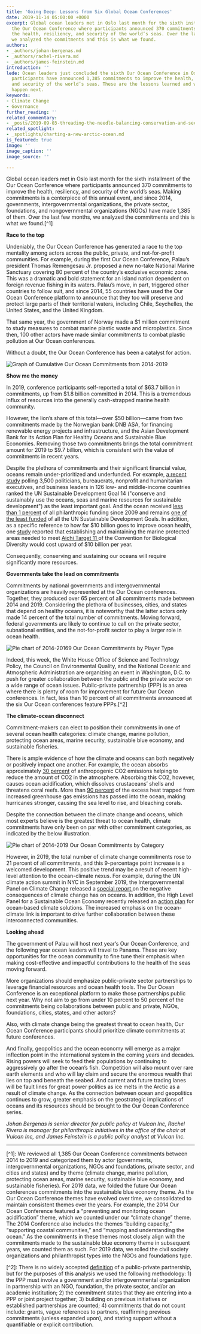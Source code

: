 ```yaml
---
title: 'Going Deep: Lessons from Six Global Ocean Conferences'
date: 2019-11-14 05:00:00 +0000
excerpt: Global ocean leaders met in Oslo last month for the sixth installment of
  the Our Ocean Conference where participants announced 370 commitments to improve
  the health, resiliency, and security of the world’s seas. Over the last few months,
  we analyzed the commitments and this is what we found.
authors:
- _authors/johan-bergenas.md
- _authors/rachel-rivera.md
- _authors/james-feinstein.md
introduction: ''
lede: Ocean leaders just concluded the sixth Our Ocean Conference in Oslo. Since 2014,
  participants have announced 1,385 commitments to improve the health, resiliency,
  and security of the world’s seas. These are the lessons learned and what needs to
  happen next.
keywords:
- Climate Change
- Governance
further_reading: ''
related_commentary:
- _posts/2019-09-03-threading-the-needle-balancing-conservation-and-security-in-the-high-seas-treaty.md
related_spotlight:
- _spotlights/charting-a-new-arctic-ocean.md
is_featured: true
image: ''
image_caption: ''
image_source: ''

---
```

Global ocean leaders met in Oslo last month for the sixth installment of the Our Ocean Conference where participants announced 370 commitments to improve the health, resiliency, and security of the world’s seas. Making commitments is a centerpiece of this annual event, and since 2014, governments, intergovernmental organizations, the private sector, foundations, and nongovernmental organizations (NGOs) have made 1,385 of them. Over the last few months, we analyzed the commitments and this is what we found.\[^1\]

**Race to the top**

Undeniably, the Our Ocean Conference has generated a race to the top mentality among actors across the public, private, and not-for-profit communities. For example, during the first Our Ocean Conference, Palau’s president Thomas Remengesau Jr. proposed a new no-take National Marine Sanctuary covering 80 percent of the country’s exclusive economic zone. This was a dramatic and bold statement for an island nation dependent on foreign revenue fishing in its waters. Palau’s move, in part, triggered other countries to follow suit, and since 2014, 55 countries have used the Our Ocean Conference platform to announce that they too will preserve and protect large parts of their territorial waters, including Chile, Seychelles, the United States, and the United Kingdom.

That same year, the government of Norway made a $1 million commitment to study measures to combat marine plastic waste and microplastics. Since then, 100 other actors have made similar commitments to combat plastic pollution at Our Ocean conferences.

Without a doubt, the Our Ocean Conference has been a catalyst for action.

![Graph of Cumulative Our Ocean Commitments from 2014-2019](https://res.cloudinary.com/csisideaslab/image/upload/v1573741962/ocean/Graph1_maixjw.png "Cumulative Our Ocean Commitments")

**Show me the money**

In 2019, conference participants self-reported a total of $63.7 billion in commitments, up from $1.8 billion committed in 2014. This is a tremendous influx of resources into the generally cash-strapped marine health community.

However, the lion’s share of this total—over $50 billion—came from two commitments made by the Norwegian bank DNB ASA, for financing renewable energy projects and infrastructure, and the Asian Development Bank for its Action Plan for Healthy Oceans and Sustainable Blue Economies. Removing those two commitments brings the total commitment amount for 2019 to $9.7 billion, which is consistent with the value of commitments in recent years.

Despite the plethora of commitments and their significant financial value, oceans remain under-prioritized and underfunded. For example, [a recent study](https://www.npr.org/sections/goatsandsoda/2018/05/31/614493772/the-u-n-goal-that-doesnt-get-a-lot-of-respect) polling 3,500 politicians, bureaucrats, nonprofit and humanitarian executives, and business leaders in 126 low- and middle-income countries ranked the UN Sustainable Development Goal 14 ("conserve and sustainably use the oceans, seas and marine resources for sustainable development") as the least important goal. And the ocean received [less than 1 percent](https://givingcompass.org/article/funding-the-ocean-philanthropy/) of all philanthropic funding since 2009 and remains [one of the least funded](https://www.aiddata.org/sdg) of all the UN Sustainable Development Goals. In addition, as a specific reference to how far $10 billion goes to improve ocean health, one [study](https://www.cbd.int/doc/meetings/fin/hlpgar-sp-01/official/hlpgar-sp-01-01-report-en.pdf) reported that establishing and maintaining the marine protected areas needed to meet [Aichi Target 11 ](https://www.cbd.int/sp/targets/rationale/target-11/)of the Convention for Biological Diversity would cost upward of $10 billion per year.

Consequently, conserving and sustaining our oceans will require significantly more resources.

**Governments take the lead on commitments**

Commitments by national governments and intergovernmental organizations are heavily represented at the Our Ocean conferences. Together, they produced over 65 percent of all commitments made between 2014 and 2019. Considering the plethora of businesses, cities, and states that depend on healthy oceans, it is noteworthy that the latter actors only made 14 percent of the total number of commitments. Moving forward, federal governments are likely to continue to call on the private sector, subnational entities, and the not-for-profit sector to play a larger role in ocean health.

![Pie chart of 2014-20169 Our Ocean Commitments by Player Type](https://res.cloudinary.com/csisideaslab/image/upload/v1573742009/ocean/Graph2_zytwcz.png "Our Ocean Commitments")

Indeed, this week, the White House Office of Science and Technology Policy, the Council on Environmental Quality, and the National Oceanic and Atmospheric Administration are organizing an event in Washington, D.C. to push for greater collaboration between the public and the private sector on a wide range of ocean issues. Public-private partnership (PPP) is an area where there is plenty of room for improvement for future Our Ocean conferences. In fact, less than 10 percent of all commitments announced at the six Our Ocean conferences feature PPPs.\[^2\]

**The climate-ocean disconnect**

Commitment-makers can elect to position their commitments in one of several ocean health categories: climate change, marine pollution, protecting ocean areas, marine security, sustainable blue economy, and sustainable fisheries.

There is ample evidence of how the climate and oceans can both negatively or positively impact one another. For example, the ocean absorbs approximately [30 percent](https://science.sciencemag.org/content/363/6432/1193) of anthropogenic CO2 emissions helping to reduce the amount of CO2 in the atmosphere. Absorbing this CO2, however, causes ocean acidification, which dissolves crustaceans’ shells and threatens coral reefs. More than [90 percent](https://www.nytimes.com/interactive/2016/09/12/science/earth/ocean-warming-climate-change.html) of the excess heat trapped from increased greenhouse gas emissions has passed into the ocean, making hurricanes stronger, causing the sea level to rise, and bleaching corals.

Despite the connection between the climate change and oceans, which most experts believe is the greatest threat to ocean health, climate commitments have only been on par with other commitment categories, as indicated by the below illustration.

![Pie chart of 2014-2019 Our Ocean Commitments by Category](https://res.cloudinary.com/csisideaslab/image/upload/v1573742031/ocean/graph3_rc2hxs.png "Our Ocean Commitments by Category")

However, in 2019, the total number of climate change commitments rose to 21 percent of all commitments, and this 9-percentage point increase is a welcomed development. This positive trend may be a result of recent high-level attention to the ocean-climate nexus. For example, during the UN climate action summit in NYC in September 2019, the Intergovernmental Panel on Climate Change released a [special report ](https://www.nytimes.com/2019/09/25/climate/climate-change-oceans-united-nations.html)on the negative consequences of climate change has on oceans. In addition, the High Level Panel for a Sustainable Ocean Economy recently released an [action plan](http://oceanpanel.org/sites/default/files/2019-10/HLP_Report_Ocean_Solution_Climate_Change_final.pdf) for ocean-based climate solutions. The increased emphasis on the ocean-climate link is important to drive further collaboration between these interconnected communities.

**Looking ahead**

The government of Palau will host next year’s Our Ocean Conference, and the following year ocean leaders will travel to Panama. These are key opportunities for the ocean community to fine tune their emphasis when making cost-effective and impactful contributions to the health of the seas moving forward.

More organizations should emphasize public-private sector partnerships to leverage financial resources and ocean health tools. The Our Ocean Conference is an exceptional platform to make those partnerships public next year. Why not aim to go from under 10 percent to 50 percent of the commitments being collaborations between public and private, NGOs, foundations, cities, states, and other actors?

Also, with climate change being the greatest threat to ocean health, Our Ocean Conference participants should prioritize climate commitments at future conferences.

And finally, geopolitics and the ocean economy will emerge as a major inflection point in the international system in the coming years and decades. Rising powers will seek to feed their populations by continuing to aggressively go after the ocean’s fish. Competition will also mount over rare earth elements and who will lay claim and secure the enormous wealth that lies on top and beneath the seabed. And current and future trading lanes will be fault lines for great power politics as ice melts in the Arctic as a result of climate change. As the connection between ocean and geopolitics continues to grow, greater emphasis on the geostrategic implications of oceans and its resources should be brought to the Our Ocean Conference series.

_Johan Bergenas is senior director for public policy at Vulcan Inc, Rachel Rivera is manager for philanthropic initiatives in the office of the chair at Vulcan Inc, and James Feinstein is a public policy analyst at Vulcan Inc._

***

\[^1\]: We reviewed all 1,385 Our Ocean Conference commitments between 2014 to 2019 and categorized them by actor (governments, intergovernmental organizations, NGOs and foundations, private sector, and cities and states) and by theme (climate change, marine pollution, protecting ocean areas, marine security, sustainable blue economy, and sustainable fisheries). For 2019 data, we folded the future Our Ocean conferences commitments into the sustainable blue economy theme. As the Our Ocean Conference themes have evolved over time, we consolidated to maintain consistent themes over the years. For example, the 2014 Our Ocean Conference featured a “preventing and monitoring ocean acidification” theme, which we counted under our “climate change” theme. The 2014 Conference also includes the themes “building capacity,” “supporting coastal communities,” and “mapping and understanding the ocean.” As the commitments in these themes most closely align with the commitments made to the sustainable blue economy theme in subsequent years, we counted them as such. For 2019 data, we rolled the civil society organizations and philanthropist types into the NGOs and foundations type.

\[^2\]: There is no widely accepted [definition](https://ppp.worldbank.org/public-private-partnership/overview/what-are-public-private-partnerships) of a public-private partnership, but for the purposes of this analysis we used the following methodology: 1) the PPP must involve a government and/or intergovernmental organization in partnership with an NGO, foundation, the private sector, and/or an academic institution; 2) the commitment states that they are entering into a PPP or joint project together; 3) building on previous initiatives or established partnerships are counted; 4) commitments that do not count include: grants, vague references to partners, reaffirming previous commitments (unless expanded upon), and stating support without a quantifiable or explicit contribution.